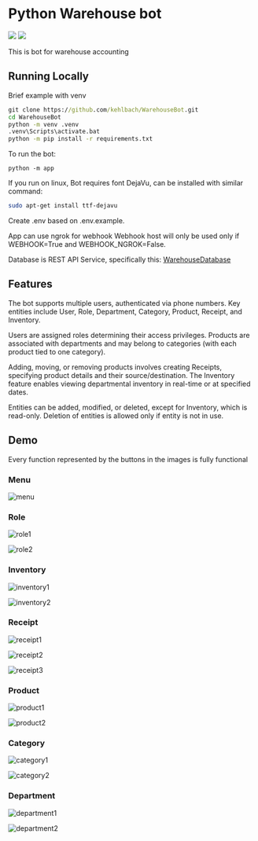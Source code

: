 # Python Warehouse bot

![](https://img.shields.io/badge/python-v3.10-informational) ![](https://img.shields.io/badge/aiogram-v2.25.1-informational)

This is bot for warehouse accounting

## Running Locally

Brief example with venv

```cmd
git clone https://github.com/kehlbach/WarehouseBot.git
cd WarehouseBot
python -m venv .venv
.venv\Scripts\activate.bat
python -m pip install -r requirements.txt
```

To run the bot:

```
python -m app
```

If you run on linux, Bot requires font DejaVu, can be installed with similar command:

```bash
sudo apt-get install ttf-dejavu
```

Create .env based on .env.example.

App can use ngrok for webhook
Webhook host will only be used only if WEBHOOK=True and WEBHOOK_NGROK=False.

Database is REST API Service, specifically this:
[WarehouseDatabase](https://github.com/kehlbach/WarehouseDatabase "WarehouseDatabase")

## Features

The bot supports multiple users, authenticated via phone numbers. Key entities include User, Role, Department, Category, Product, Receipt, and Inventory.

Users are assigned roles determining their access privileges. Products are associated with departments and may belong to categories (with each product tied to one category).

Adding, moving, or removing products involves creating Receipts, specifying product details and their source/destination. The Inventory feature enables viewing departmental inventory in real-time or at specified dates.

Entities can be added, modified, or deleted, except for Inventory, which is read-only. Deletion of entities is allowed only if entity is not in use.

## Demo

Every function represented by the buttons in the images is fully functional

### Menu

![menu](https://github.com/kehlbach/WarehouseBot/assets/114210745/1ecc12f1-2788-4c9e-8434-27082ee014fb)

### Role

![role1](https://github.com/kehlbach/WarehouseBot/assets/114210745/f28e6785-ee5f-4146-830f-b6ee69475ed6)

![role2](https://github.com/kehlbach/WarehouseBot/assets/114210745/babdc974-15ac-47c9-9b7e-41711e917b4f)

### Inventory

![inventory1](https://github.com/kehlbach/WarehouseBot/assets/114210745/e38ca2d9-3f2f-4be2-9959-b21f98a33a32)

![inventory2](https://github.com/kehlbach/WarehouseBot/assets/114210745/562cb119-575a-4b22-a7b9-17ce45cfc77a)

### Receipt

![receipt1](https://github.com/kehlbach/WarehouseBot/assets/114210745/b312217e-c5f1-4dd7-93a7-1cb1dbd462a9)

![receipt2](https://github.com/kehlbach/WarehouseBot/assets/114210745/494204c4-549b-45fb-8695-85ab8615a037)

![receipt3](https://github.com/kehlbach/WarehouseBot/assets/114210745/6c65a47f-372f-473e-8e31-56365e3f4459)

### Product

![product1](https://github.com/kehlbach/WarehouseBot/assets/114210745/bbb18dbd-1c7f-4ef8-a6cc-8f3ab58beb8a)

![product2](https://github.com/kehlbach/WarehouseBot/assets/114210745/d2f60c64-2ab0-4984-a646-5bf3bc4cd845)

### Category

![category1](https://github.com/kehlbach/WarehouseBot/assets/114210745/cda4ac96-8c00-4aa6-86a1-5903b1a56e9a)

![category2](https://github.com/kehlbach/WarehouseBot/assets/114210745/308f9eee-41cb-4bb7-8922-3fc1e05beb74)

### Department

![department1](https://github.com/kehlbach/WarehouseBot/assets/114210745/75ef9b51-28cd-47e9-876b-1f09b2db33a7)

![department2](https://github.com/kehlbach/WarehouseBot/assets/114210745/a1c00bf0-bde7-443d-ae96-9669755cff55)
